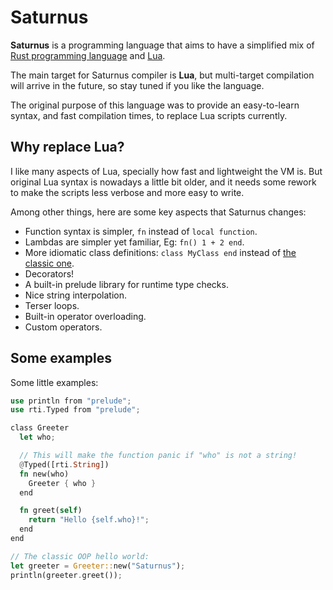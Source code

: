 # Saturnus

**Saturnus** is a programming language that aims to have a simplified mix of
[Rust programming language](https://www.rust-lang.org/) and [Lua](https://www.lua.org/).

The main target for Saturnus compiler is **Lua**, but multi-target compilation
will arrive in the future, so stay tuned if you like the language.

The original purpose of this language was to provide an easy-to-learn syntax,
and fast compilation times, to replace Lua scripts currently.

## Why replace Lua?

I like many aspects of Lua, specially how fast and lightweight the VM is. But
original Lua syntax is nowadays a little bit older, and it needs some rework to
make the scripts less verbose and more easy to write.

Among other things, here are some key aspects that Saturnus changes:

- Function syntax is simpler, `fn` instead of `local function`.
- Lambdas are simpler yet familiar, Eg: `fn() 1 + 2 end`.
- More idiomatic class definitions: `class MyClass end` instead of [the classic one](https://www.lua.org/manual/2.4/node36.html).
- Decorators!
- A built-in prelude library for runtime type checks.
- Nice string interpolation.
- Terser loops.
- Built-in operator overloading.
- Custom operators.

## Some examples

Some little examples:

```rs
use println from "prelude";
use rti.Typed from "prelude";

class Greeter
  let who;

  // This will make the function panic if "who" is not a string!
  @Typed([rti.String])
  fn new(who)
    Greeter { who }
  end

  fn greet(self)
    return "Hello {self.who}!";
  end
end

// The classic OOP hello world:
let greeter = Greeter::new("Saturnus");
println(greeter.greet());
```
